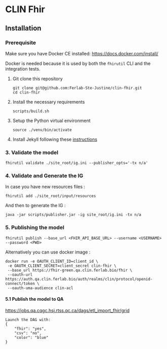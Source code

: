 CLIN Fhir
=========


## Installation

### Prerequisite

Make sure you have Docker CE installed: <https://docs.docker.com/install/>

Docker is needed because it is used by both the `fhirutil` CLI and the
integration tests.

1. Git clone this repository

    ```shell
    git clone git@github.com:Ferlab-Ste-Justine/clin-fhir.git
    cd clin-fhir
    ```

2. Install the necessary requirements

    ```shell
    scripts/build.sh
    ```

3. Setup the Python virtual environment

    ```shell
    source ./venv/bin/activate
    ```

4. Install Jekyll following these [instructions](https://learn.cloudcannon.com/jekyll/install-jekyll-on-linux/)

### 3. Validate the model

```shell
fhirutil validate ./site_root/ig.ini --publisher_opts='-tx n/a'
```

### 4. Validate and Generate the IG

In case you have new resources files :
```shell
fhirutil add ./site_root/input/resources
```

And then to generate the IG :
```shell
java -jar scripts/publisher.jar -ig site_root/ig.ini -tx n/a
```

### 5. Publishing the model

```shell
fhirutil publish --base_url <FHIR_API_BASE_URL> --username <USERNAME> --password <PWD>
```

Alternatively you can use docker image :
```shell
docker run -e OAUTH_CLIENT_ID=client_id \
 -e OAUTH_CLIENT_SECRET=client_secret clin-fhir \
 --base_url https://fhir-green.qa.clin.ferlab.bio/fhir \
 --oauth-url https://auth.qa.clin.ferlab.bio/auth/realms/clin/protocol/openid-connect/token \
 --oauth-uma-audience clin-acl
```

#### 5.1 Publish the model to QA

https://jobs.qa.cqgc.hsj.rtss.qc.ca/dags/etl_import_fhir/grid

```shell
Launch the DAG with:
{
    "fhir": "yes",
    "csv": "no",
    "color": "blue"
}
```